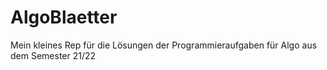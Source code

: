 # AlgoBlaetter

Mein kleines Rep für die Lösungen der Programmieraufgaben für Algo aus dem Semester 21/22
